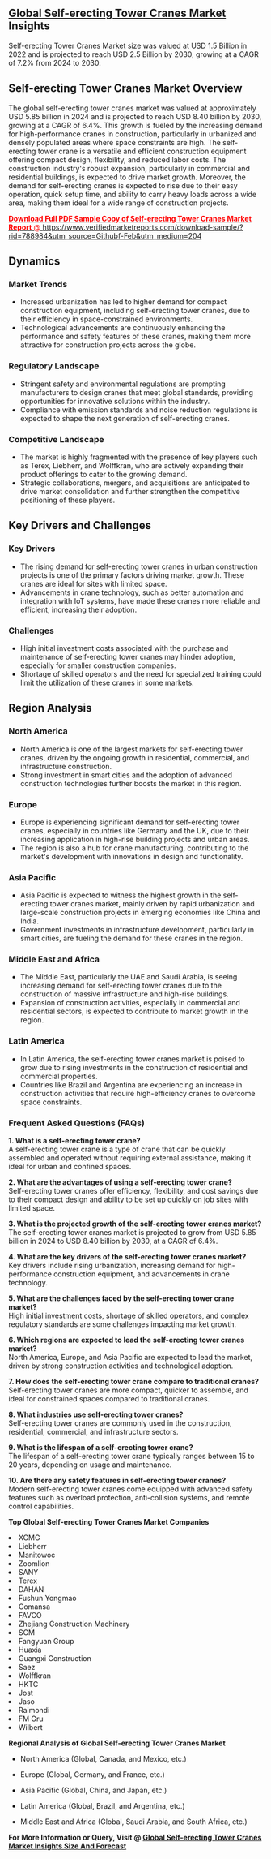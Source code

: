 <h2><a href="https://www.verifiedmarketreports.com/download-sample/?rid=788984&amp;utm_source=Githubf&amp;utm_medium=204" target="_blank">Global Self-erecting Tower Cranes Market</a> Insights</h2><p>Self-erecting Tower Cranes Market size was valued at USD 1.5 Billion in 2022 and is projected to reach USD 2.5 Billion by 2030, growing at a CAGR of 7.2% from 2024 to 2030.</p><p> <h2>Self-erecting Tower Cranes Market Overview</h2> <p>The global self-erecting tower cranes market was valued at approximately USD 5.85 billion in 2024 and is projected to reach USD 8.40 billion by 2030, growing at a CAGR of 6.4%. This growth is fueled by the increasing demand for high-performance cranes in construction, particularly in urbanized and densely populated areas where space constraints are high. The self-erecting tower crane is a versatile and efficient construction equipment offering compact design, flexibility, and reduced labor costs. The construction industry's robust expansion, particularly in commercial and residential buildings, is expected to drive market growth. Moreover, the demand for self-erecting cranes is expected to rise due to their easy operation, quick setup time, and ability to carry heavy loads across a wide area, making them ideal for a wide range of construction projects.</p> <p><a href="download_sample_link"><p><span class=""><span style="color: #ff0000;"><strong>Download Full PDF Sample Copy of Self-erecting Tower Cranes Market Report</strong> @ </span><a href="https://www.verifiedmarketreports.com/download-sample/?rid=788984&amp;utm_source=Githubf-Feb&amp;utm_medium=204" target="_blank">https://www.verifiedmarketreports.com/download-sample/?rid=788984&amp;utm_source=Githubf-Feb&amp;utm_medium=204</a></span></p></a></p> <h2>Dynamics</h2> <h3>Market Trends</h3> <ul> <li>Increased urbanization has led to higher demand for compact construction equipment, including self-erecting tower cranes, due to their efficiency in space-constrained environments.</li> <li>Technological advancements are continuously enhancing the performance and safety features of these cranes, making them more attractive for construction projects across the globe.</li> </ul> <h3>Regulatory Landscape</h3> <ul> <li>Stringent safety and environmental regulations are prompting manufacturers to design cranes that meet global standards, providing opportunities for innovative solutions within the industry.</li> <li>Compliance with emission standards and noise reduction regulations is expected to shape the next generation of self-erecting cranes.</li> </ul> <h3>Competitive Landscape</h3> <ul> <li>The market is highly fragmented with the presence of key players such as Terex, Liebherr, and Wolffkran, who are actively expanding their product offerings to cater to the growing demand.</li> <li>Strategic collaborations, mergers, and acquisitions are anticipated to drive market consolidation and further strengthen the competitive positioning of these players.</li> </ul> <h2>Key Drivers and Challenges</h2> <h3>Key Drivers</h3> <ul> <li>The rising demand for self-erecting tower cranes in urban construction projects is one of the primary factors driving market growth. These cranes are ideal for sites with limited space.</li> <li>Advancements in crane technology, such as better automation and integration with IoT systems, have made these cranes more reliable and efficient, increasing their adoption.</li> </ul> <h3>Challenges</h3> <ul> <li>High initial investment costs associated with the purchase and maintenance of self-erecting tower cranes may hinder adoption, especially for smaller construction companies.</li> <li>Shortage of skilled operators and the need for specialized training could limit the utilization of these cranes in some markets.</li> </ul> <h2>Region Analysis</h2> <h3>North America</h3> <ul> <li>North America is one of the largest markets for self-erecting tower cranes, driven by the ongoing growth in residential, commercial, and infrastructure construction.</li> <li>Strong investment in smart cities and the adoption of advanced construction technologies further boosts the market in this region.</li> </ul> <h3>Europe</h3> <ul> <li>Europe is experiencing significant demand for self-erecting tower cranes, especially in countries like Germany and the UK, due to their increasing application in high-rise building projects and urban areas.</li> <li>The region is also a hub for crane manufacturing, contributing to the market's development with innovations in design and functionality.</li> </ul> <h3>Asia Pacific</h3> <ul> <li>Asia Pacific is expected to witness the highest growth in the self-erecting tower cranes market, mainly driven by rapid urbanization and large-scale construction projects in emerging economies like China and India.</li> <li>Government investments in infrastructure development, particularly in smart cities, are fueling the demand for these cranes in the region.</li> </ul> <h3>Middle East and Africa</h3> <ul> <li>The Middle East, particularly the UAE and Saudi Arabia, is seeing increasing demand for self-erecting tower cranes due to the construction of massive infrastructure and high-rise buildings.</li> <li>Expansion of construction activities, especially in commercial and residential sectors, is expected to contribute to market growth in the region.</li> </ul> <h3>Latin America</h3> <ul> <li>In Latin America, the self-erecting tower cranes market is poised to grow due to rising investments in the construction of residential and commercial properties.</li> <li>Countries like Brazil and Argentina are experiencing an increase in construction activities that require high-efficiency cranes to overcome space constraints.</li> </ul> <h3>Frequent Asked Questions (FAQs)</h3> <p><b>1. What is a self-erecting tower crane?</b><br>A self-erecting tower crane is a type of crane that can be quickly assembled and operated without requiring external assistance, making it ideal for urban and confined spaces.</p> <p><b>2. What are the advantages of using a self-erecting tower crane?</b><br>Self-erecting tower cranes offer efficiency, flexibility, and cost savings due to their compact design and ability to be set up quickly on job sites with limited space.</p> <p><b>3. What is the projected growth of the self-erecting tower cranes market?</b><br>The self-erecting tower cranes market is projected to grow from USD 5.85 billion in 2024 to USD 8.40 billion by 2030, at a CAGR of 6.4%.</p> <p><b>4. What are the key drivers of the self-erecting tower cranes market?</b><br>Key drivers include rising urbanization, increasing demand for high-performance construction equipment, and advancements in crane technology.</p> <p><b>5. What are the challenges faced by the self-erecting tower crane market?</b><br>High initial investment costs, shortage of skilled operators, and complex regulatory standards are some challenges impacting market growth.</p> <p><b>6. Which regions are expected to lead the self-erecting tower cranes market?</b><br>North America, Europe, and Asia Pacific are expected to lead the market, driven by strong construction activities and technological adoption.</p> <p><b>7. How does the self-erecting tower crane compare to traditional cranes?</b><br>Self-erecting tower cranes are more compact, quicker to assemble, and ideal for constrained spaces compared to traditional cranes.</p> <p><b>8. What industries use self-erecting tower cranes?</b><br>Self-erecting tower cranes are commonly used in the construction, residential, commercial, and infrastructure sectors.</p> <p><b>9. What is the lifespan of a self-erecting tower crane?</b><br>The lifespan of a self-erecting tower crane typically ranges between 15 to 20 years, depending on usage and maintenance.</p> <p><b>10. Are there any safety features in self-erecting tower cranes?</b><br>Modern self-erecting tower cranes come equipped with advanced safety features such as overload protection, anti-collision systems, and remote control capabilities.</p> </p><p><strong>Top Global Self-erecting Tower Cranes Market Companies</strong></p><div data-test-id=""><p><li>XCMG</li><li> Liebherr</li><li> Manitowoc</li><li> Zoomlion</li><li> SANY</li><li> Terex</li><li> DAHAN</li><li> Fushun Yongmao</li><li> Comansa</li><li> FAVCO</li><li> Zhejiang Construction Machinery</li><li> SCM</li><li> Fangyuan Group</li><li> Huaxia</li><li> Guangxi Construction</li><li> Saez</li><li> Wolffkran</li><li> HKTC</li><li> Jost</li><li> Jaso</li><li> Raimondi</li><li> FM Gru</li><li> Wilbert</li></p><div><strong>Regional Analysis of&nbsp;Global Self-erecting Tower Cranes Market</strong></div><ul><li dir="ltr"><p dir="ltr">North America&nbsp;(Global, Canada, and Mexico, etc.)</p></li><li dir="ltr"><p dir="ltr">Europe (Global, Germany, and France, etc.)</p></li><li dir="ltr"><p dir="ltr">Asia Pacific&nbsp;(Global, China, and Japan, etc.)</p></li><li dir="ltr"><p dir="ltr">Latin America&nbsp;(Global, Brazil, and Argentina, etc.)</p></li><li dir="ltr">Middle East and Africa&nbsp;(Global, Saudi Arabia, and South Africa, etc.)</li></ul><p><strong>For More Information or Query, Visit @&nbsp;</strong><strong><a href="https://www.verifiedmarketreports.com/product/self-erecting-tower-cranes-market/?utm_source=Githubf&amp;utm_medium=204" target="_blank">Global Self-erecting Tower Cranes Market Insights Size And Forecast</a></strong></p></div>
